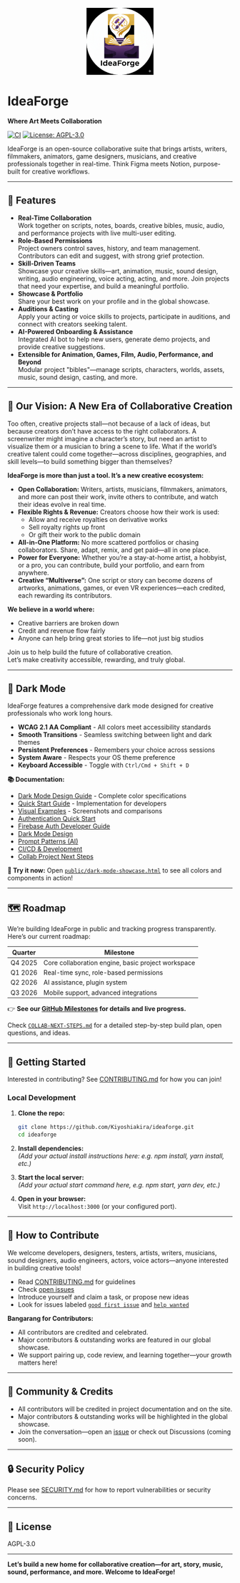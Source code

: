 <p align="center">
 <img src='public/img/logo.png' height='150' alt="IdeaForge Logo" />
</p>

# IdeaForge

**Where Art Meets Collaboration**

[![CI](https://github.com/Kiyoshiakira/ideaforge/workflows/CI%20-%20Continuous%20Integration/badge.svg)](https://github.com/Kiyoshiakira/ideaforge/actions/workflows/ci.yml)
[![License: AGPL-3.0](https://img.shields.io/badge/License-AGPL%203.0-blue.svg)](LICENSE)

IdeaForge is an open-source collaborative suite that brings artists, writers, filmmakers, animators, game designers, musicians, and creative professionals together in real-time. Think Figma meets Notion, purpose-built for creative workflows.

---

## 🌟 Features

- **Real-Time Collaboration**  
  Work together on scripts, notes, boards, creative bibles, music, audio, and performance projects with live multi-user editing.
- **Role-Based Permissions**  
  Project owners control saves, history, and team management. Contributors can edit and suggest, with strong grief protection.
- **Skill-Driven Teams**  
  Showcase your creative skills—art, animation, music, sound design, writing, audio engineering, voice acting, acting, and more. Join projects that need your expertise, and build a meaningful portfolio.
- **Showcase & Portfolio**  
  Share your best work on your profile and in the global showcase.
- **Auditions & Casting**  
  Apply your acting or voice skills to projects, participate in auditions, and connect with creators seeking talent.
- **AI-Powered Onboarding & Assistance**  
  Integrated AI bot to help new users, generate demo projects, and provide creative suggestions.
- **Extensible for Animation, Games, Film, Audio, Performance, and Beyond**  
  Modular project "bibles"—manage scripts, characters, worlds, assets, music, sound design, casting, and more.

---  

  ## 🚀 Our Vision: A New Era of Collaborative Creation

Too often, creative projects stall—not because of a lack of ideas, but because creators don’t have access to the right collaborators. A screenwriter might imagine a character’s story, but need an artist to visualize them or a musician to bring a scene to life. What if the world’s creative talent could come together—across disciplines, geographies, and skill levels—to build something bigger than themselves?

**IdeaForge is more than just a tool. It’s a new creative ecosystem:**

- **Open Collaboration:** Writers, artists, musicians, filmmakers, animators, and more can post their work, invite others to contribute, and watch their ideas evolve in real time.
- **Flexible Rights & Revenue:** Creators choose how their work is used:
  - Allow and receive royalties on derivative works
  - Sell royalty rights up front
  - Or gift their work to the public domain
- **All-in-One Platform:** No more scattered portfolios or chasing collaborators. Share, adapt, remix, and get paid—all in one place.
- **Power for Everyone:** Whether you’re a stay-at-home artist, a hobbyist, or a pro, you can contribute, build your portfolio, and earn from anywhere.
- **Creative “Multiverse”:** One script or story can become dozens of artworks, animations, games, or even VR experiences—each credited, each rewarding its contributors.

**We believe in a world where:**
- Creative barriers are broken down
- Credit and revenue flow fairly
- Anyone can help bring great stories to life—not just big studios

Join us to help build the future of collaborative creation.  
Let’s make creativity accessible, rewarding, and truly global.

---

## 🌙 Dark Mode

IdeaForge features a comprehensive dark mode designed for creative professionals who work long hours.

- **WCAG 2.1 AA Compliant** - All colors meet accessibility standards
- **Smooth Transitions** - Seamless switching between light and dark themes
- **Persistent Preferences** - Remembers your choice across sessions
- **System Aware** - Respects your OS theme preference
- **Keyboard Accessible** - Toggle with `Ctrl/Cmd + Shift + D`

**📚 Documentation:**

- [Dark Mode Design Guide](DARK_MODE_DESIGN.md) - Complete color specifications
- [Quick Start Guide](DARK_MODE_QUICK_START.md) - Implementation for developers
- [Visual Examples](docs/DARK_MODE_VISUALS.md) - Screenshots and comparisons
- [Authentication Quick Start](docs/authentication/QUICK_START_AUTH.md)
- [Firebase Auth Developer Guide](docs/authentication/AUTH_DEVELOPER_GUIDE.md)
- [Dark Mode Design](docs/dark_mode/DARK_MODE_DESIGN.md)
- [Prompt Patterns (AI)](docs/ai/prompt_patterns.md)
- [CI/CD & Development](docs/development/CI_CD_SETUP_SUMMARY.md)
- [Collab Project Next Steps](docs/collab_next_steps.md)

**🎨 Try it now:** Open [`public/dark-mode-showcase.html`](public/dark-mode-showcase.html) to see all colors and components in action!

---

## 🗺️ Roadmap

We’re building IdeaForge in public and tracking progress transparently. Here’s our current roadmap:

| Quarter | Milestone                                          |
| ------- | -------------------------------------------------- |
| Q4 2025 | Core collaboration engine, basic project workspace |
| Q1 2026 | Real-time sync, role-based permissions             |
| Q2 2026 | AI assistance, plugin system                       |
| Q3 2026 | Mobile support, advanced integrations              |

👉 **See our [GitHub Milestones](https://github.com/Kiyoshiakira/ideaforge/milestones) for details and live progress.**

Check [`COLLAB-NEXT-STEPS.md`](COLLAB-NEXT-STEPS.md) for a detailed step-by-step build plan, open questions, and ideas.

---

## 🚀 Getting Started

Interested in contributing? See [CONTRIBUTING.md](CONTRIBUTING.md) for how you can join!

### Local Development

1. **Clone the repo:**

   ```bash
   git clone https://github.com/Kiyoshiakira/ideaforge.git
   cd ideaforge
   ```

2. **Install dependencies:**  
   _(Add your actual install instructions here: e.g. npm install, yarn install, etc.)_

3. **Start the local server:**  
   _(Add your actual start command here, e.g. npm start, yarn dev, etc.)_

4. **Open in your browser:**  
   Visit `http://localhost:3000` (or your configured port).

---

## 🤝 How to Contribute

We welcome developers, designers, testers, artists, writers, musicians, sound designers, audio engineers, actors, voice actors—anyone interested in building creative tools!

- Read [CONTRIBUTING.md](CONTRIBUTING.md) for guidelines
- Check [open issues](https://github.com/Kiyoshiakira/ideaforge/issues)
- Introduce yourself and claim a task, or propose new ideas
- Look for issues labeled [`good first issue`](https://github.com/Kiyoshiakira/ideaforge/labels/good%20first%20issue) and [`help wanted`](https://github.com/Kiyoshiakira/ideaforge/labels/help%20wanted)

**Bangarang for Contributors:**

- All contributors are credited and celebrated.
- Major contributors & outstanding works are featured in our global showcase.
- We support pairing up, code review, and learning together—your growth matters here!

---

## 🙌 Community & Credits

- All contributors will be credited in project documentation and on the site.
- Major contributors & outstanding works will be highlighted in the global showcase.
- Join the conversation—open an [issue](https://github.com/Kiyoshiakira/ideaforge/issues) or check out Discussions (coming soon).

---

## 🔒 Security Policy

Please see [SECURITY.md](SECURITY.md) for how to report vulnerabilities or security concerns.

---

## 📄 License

AGPL-3.0

---

**Let’s build a new home for collaborative creation—for art, story, music, sound, performance, and more. Welcome to IdeaForge!**
